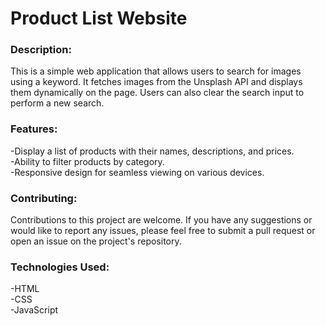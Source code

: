 # Product List Website
### Description:
This is a simple web application that allows users to search for images using a keyword. It fetches images from the Unsplash API and displays them dynamically on the page. Users can also clear the search input to perform a new search.

### Features:
-Display a list of products with their names, descriptions, and prices.<br>
-Ability to filter products by category.<br>
-Responsive design for seamless viewing on various devices.<br>


### Contributing:
Contributions to this project are welcome. If you have any suggestions or would like to report any issues, please feel free to submit a pull request or open an issue on the project's repository.

### Technologies Used:
-HTML<br>
-CSS<br>
-JavaScript<br>
